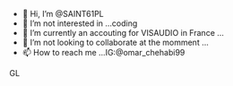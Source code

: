 - 👋 Hi, I’m @SAINT61PL
- 👀 I’m not interested in ...coding
- 🌱 I’m currently an accouting for VISAUDIO in France ...
- 💞️ I’m not looking to collaborate at the momment ...
- 📫 How to reach me ...IG:@omar_chehabi99

<!---
SAINT61PL/SAINT61PL is a ✨ special ✨ repository because its `README.md` (this file) appears on your GitHub profile.
You can click the Preview link to take a look at your changes.
--->
GL
